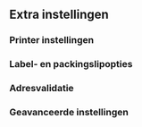## Extra instellingen

### Printer instellingen

### Label- en packingslipopties

### Adresvalidatie

### Geavanceerde instellingen